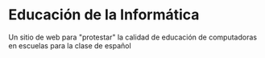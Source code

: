 # Educación de la Informática

Un sitio de web para "protestar" la calidad de educación de computadoras en escuelas para la clase de español
